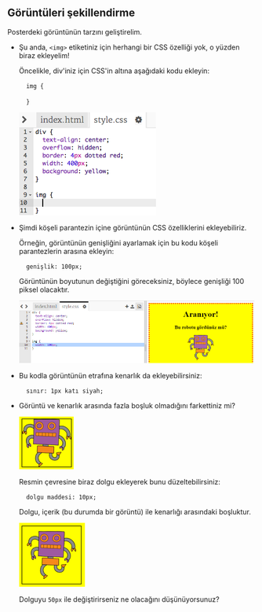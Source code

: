 ## Görüntüleri şekillendirme

Posterdeki görüntünün tarzını geliştirelim.

+ Şu anda, `<img>` etiketiniz için herhangi bir CSS özelliği yok, o yüzden biraz ekleyelim!
    
    Öncelikle, div'iniz için CSS'in altına aşağıdaki kodu ekleyin:
    
        img {
        
        }
        
    
    ![ekran görüntüsü](images/wanted-img-css.png)

+ Şimdi köşeli parantezin içine görüntünün CSS özelliklerini ekleyebiliriz.
    
    Örneğin, görüntünün genişliğini ayarlamak için bu kodu köşeli parantezlerin arasına ekleyin:
    
        genişlik: 100px;
        
    
    Görüntünün boyutunun değiştiğini göreceksiniz, böylece genişliği 100 piksel olacaktır.
    
    ![ekran görüntüsü](images/wanted-img-width.png)

+ Bu kodla görüntünün etrafına kenarlık da ekleyebilirsiniz:
    
        sınır: 1px katı siyah;
        

+ Görüntü ve kenarlık arasında fazla boşluk olmadığını farkettiniz mi?
    
    ![ekran görüntüsü](images/wanted-img-border.png)
    
    Resmin çevresine biraz dolgu ekleyerek bunu düzeltebilirsiniz:
    
        dolgu maddesi: 10px;
        
    
    Dolgu, içerik (bu durumda bir görüntü) ile kenarlığı arasındaki boşluktur.
    
    ![ekran görüntüsü](images/wanted-img-padding.png)
    
    Dolguyu `50px` ile değiştirirseniz ne olacağını düşünüyorsunuz?